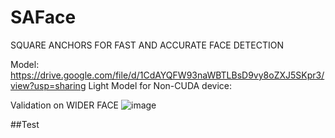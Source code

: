 # SAFace
SQUARE ANCHORS FOR FAST AND ACCURATE FACE DETECTION

Model: https://drive.google.com/file/d/1CdAYQFW93naWBTLBsD9vy8oZXJ5SKpr3/view?usp=sharing
Light Model for Non-CUDA device:

Validation on WIDER FACE
![image](https://github.com/zhouliguo/SAFace/blob/main/results/Picture1.png)

##Test
